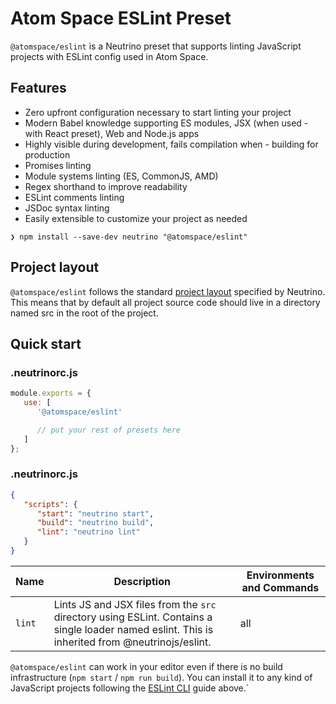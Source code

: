 # Atom Space ESLint Preset

`@atomspace/eslint` is a Neutrino preset that supports linting JavaScript projects with ESLint config used in Atom Space.

## Features

- Zero upfront configuration necessary to start linting your project
- Modern Babel knowledge supporting ES modules, JSX (when used - with React preset), Web and Node.js apps
- Highly visible during development, fails compilation when - building for production
- Promises linting
- Module systems linting (ES, CommonJS, AMD)
- Regex shorthand to improve readability
- ESLint comments linting
- JSDoc syntax linting
- Easily extensible to customize your project as needed

``` ❯ npm install --save-dev neutrino "@atomspace/eslint" ```

## Project layout

`@atomspace/eslint` follows the standard [project layout](readme.md)  specified by Neutrino. This means that by default all project source code should live in a directory named src in the root of the project.

## Quick start

### .neutrinorc.js

```js
module.exports = {
   use: [
      '@atomspace/eslint'

      // put your rest of presets here
   ]
};
```
### .neutrinorc.js

```json
{
   "scripts": {
      "start": "neutrino start",
      "build": "neutrino build",
      "lint": "neutrino lint"
   }
}
```



 Name | Description | Environments and Commands
---------|----------|---------
 `lint` | Lints JS and JSX files from the `src` directory using ESLint. Contains a single loader named eslint. This is inherited from @neutrinojs/eslint. | all

 `@atomspace/eslint` can work in your editor even if there is no build infrastructure (`npm start` / `npm run build`). You can install it to any kind of JavaScript projects following the [ESLint CLI](#eslint-cli) guide above.`
